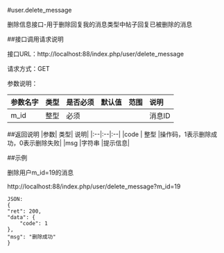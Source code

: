 #user.delete_message

删除信息接口-用于删除回复我的消息类型中帖子回复已被删除的消息

##接口调用请求说明

接口URL：http://localhost:88/index.php/user/delete_message

请求方式：GET

参数说明：

|参数名字   | 类型|  是否必须   | 默认值   | 范围      |  说明|
|:--|:--|:--|:--|:--|:--|
|m_id|整型|必须|||消息ID|

##返回说明
|参数|        类型|   说明|
|:--|:--|:--|
|code  |  整型  |操作码，1表示删除成功，0表示删除失败|
|msg |字符串 |提示信息|

##示例

删除用户m_id=19的消息

http://localhost:88/index.php/user/delete_message?m_id=19

    JSON:
    {
	"ret": 200,
	"data": {
		"code": 1
	},
	"msg": "删除成功"
	}